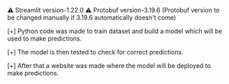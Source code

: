 ⚠ Streamlit version-1.22.0
⚠ Protobuf version-3.19.6
(Protobuf version to be changed manually if 3.19.6 automatically doesn't come)

[+] Python code was made to train dataset and build a model which will be used to make predictions.

[+] The model is then tested to check for correct predictions.

[+] After that a website was made where the model will be deployed to make predictions.
